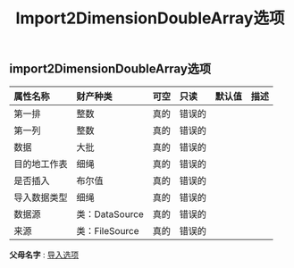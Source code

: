 ﻿---
title: Import2DimensionDoubleArray选项
second_title: Aspose.Cells Cloud Documen
type: docs
url: /zh/specification/model/import2dimensiondoublearrayoption/
description: Aspose.Cells 云模型规范：Import2DimensionDoubleArrayOption。轻松处理 Excel 和其他电子表格文档，具有打开、生成、编辑、拆分、合并、比较和转换等功能
kwords: Excel，Office，电子表格，云 REST API，Import2DimensionDoubleArrayOption
weight: 50
---
## **import2DimensionDoubleArray选项**

 

|属性名称|财产种类|可空|只读|默认值|描述|
|:- |:- |:- |:- |:- |:- |
|第一排|整数|真的|错误的|||
|第一列|整数|真的|错误的|||
|数据|大批<Floating> |真的|错误的|||
|目的地工作表|细绳|真的|错误的|||
|是否插入|布尔值|真的|错误的|||
|导入数据类型|细绳|真的|错误的|||
|数据源|类：DataSource|真的|错误的|||
|来源|类：FileSource|真的|错误的|||

**父母名字** : [导入选项](/specification/model/importoption)

